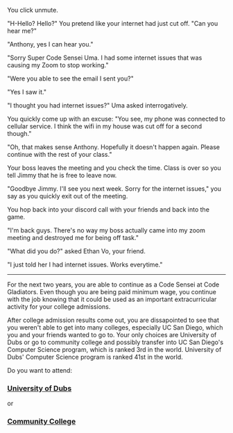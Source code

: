 You click unmute.

"H-Hello? Hello?" You pretend like your internet had just cut off. "Can you hear me?"

"Anthony, yes I can hear you."

"Sorry Super Code Sensei Uma. I had some internet issues that was causing my Zoom to stop working."

"Were you able to see the email I sent you?"

"Yes I saw it."

"I thought you had internet issues?" Uma asked interrogatively. 

You quickly come up with an excuse: "You see, my phone was connected to cellular service. I think the wifi in my house was cut off for a second though."

"Oh, that makes sense Anthony. Hopefully it doesn't happen again. Please continue with the rest of your class."

Your boss leaves the meeting and you check the time. Class is over so you tell Jimmy that he is free to leave now.

"Goodbye Jimmy. I'll see you next week. Sorry for the internet issues," you say as you quickly exit out of the meeting.

You hop back into your discord call with your friends and back into the game.

"I'm back guys. There's no way my boss actually came into my zoom meeting and destroyed me for being off task."

"What did you do?" asked Ethan Vo, your friend.

"I just told her I had internet issues. Works everytime."

<hr>

For the next two years, you are able to continue as a Code Sensei at Code Gladiators. Even though you are being paid minimum wage, you continue with the job knowing that it could be used as an important extracurricular activity for your college admissions.

After college admission results come out, you are dissapointed to see that you weren't able to get into many colleges, especially UC San Diego, which you and your friends wanted to go to. Your only choices are University of Dubs or go to community college and possibly transfer into UC San Diego's Computer Science program, which is ranked 3rd in the world. University of Dubs' Computer Science program is ranked 41st in the world.

Do you want to attend:

### [ University of Dubs ](/1B1.md)

or

### [ Community College ](/1B2.md)
